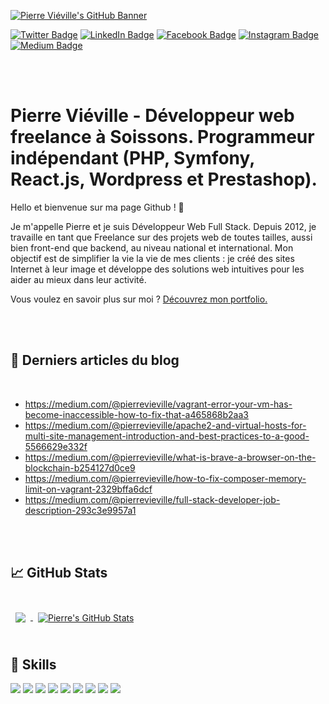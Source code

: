 [![Pierre Viéville's GitHub Banner](https://blog.pierrevieville.fr/wp-content/uploads/2022/01/pierrevieville.png)](https://www.pierrevieville.fr)

[![Twitter Badge](https://img.shields.io/badge/Twitter-Profile-informational?style=flat&logo=twitter&logoColor=white&color=1CA2F1)](https://twitter.com/pierrevieville)
[![LinkedIn Badge](https://img.shields.io/badge/LinkedIn-Profile-informational?style=flat&logo=linkedin&logoColor=white&color=0D76A8)](https://www.linkedin.com/in/pierrevieville/)
[![Facebook Badge](https://img.shields.io/badge/Facebook-Profile-informational?style=flat&logo=facebook&logoColor=white&color=3b5998)](https://www.facebook.com/pierrevieville.fr/)
[![Instagram Badge](https://img.shields.io/badge/Instagram-Profile-informational?style=flat&logo=instagram&logoColor=white&color=405de6)](https://www.instagram.com/pierrevieville.fr/)
[![Medium Badge](https://img.shields.io/badge/Medium-Profile-informational?style=flat&logo=medium&logoColor=white&color=000000)](https://medium.com/@pierrevieville)

<br>
<br>

# Pierre Viéville - Développeur web freelance à Soissons. Programmeur indépendant (PHP, Symfony, React.js, Wordpress et Prestashop).

Hello et bienvenue sur ma page Github ! 👋

Je m'appelle Pierre et je suis Développeur Web Full Stack. Depuis 2012, je travaille en tant que Freelance sur des projets web de toutes tailles, aussi bien front-end que backend, au niveau national et international. Mon objectif est de simplifier la vie la vie de mes clients : je créé des sites Internet à leur image et développe des solutions web intuitives pour les aider au mieux dans leur activité.

Vous voulez en savoir plus sur moi ? [Découvrez mon portfolio.](https://www.pierrevieville.fr/)

<br>
<br>

## 📝 Derniers articles du blog

<br>

<!-- BLOG-POST-LIST:START -->
* https://medium.com/@pierrevieville/vagrant-error-your-vm-has-become-inaccessible-how-to-fix-that-a465868b2aa3
* https://medium.com/@pierrevieville/apache2-and-virtual-hosts-for-multi-site-management-introduction-and-best-practices-to-a-good-5566629e332f
* https://medium.com/@pierrevieville/what-is-brave-a-browser-on-the-blockchain-b254127d0ce9
* https://medium.com/@pierrevieville/how-to-fix-composer-memory-limit-on-vagrant-2329bffa6dcf
* https://medium.com/@pierrevieville/full-stack-developer-job-description-293c3e9957a1
<!-- BLOG-POST-LIST:END -->

<br>
<br>

## &#x1f4c8; GitHub Stats

<br>

<a href="https://github.com/Immolare">
  <img align="center" style="margin:0.5rem" src="https://github-readme-stats.vercel.app/api/top-langs/?username=Immolare&hide=html,css&title_color=ffffff&text_color=c9cacc&icon_color=f3f3f3&bg_color=0d1117" />
</a>

<a href="https://github.com/Immolare">
  <img align="center" style="margin:0.5rem" src="https://github-readme-stats.vercel.app/api?username=Immolare&show_icons=true&line_height=27&count_private=true&title_color=ffffff&text_color=c9cacc&icon_color=f3f3f3&bg_color=0d1117" alt="Pierre's GitHub Stats" />
</a>

<br>
<br>

## 💼 Skills

![](https://img.shields.io/badge/PHP-777BB4?style=for-the-badge&logo=php&logoColor=white)
![](https://img.shields.io/badge/MySQL-00000F?style=for-the-badge&logo=mysql&logoColor=white)
![](https://img.shields.io/badge/React-20232A?style=for-the-badge&logo=react&logoColor=61DAFB)
![](https://img.shields.io/badge/React_Native-20232A?style=for-the-badge&logo=react&logoColor=61DAFB)
![](https://img.shields.io/badge/Redux-593D88?style=for-the-badge&logo=redux&logoColor=white)
![](https://img.shields.io/badge/JavaScript-323330?style=for-the-badge&logo=javascript&logoColor=F7DF1E)
![](https://img.shields.io/badge/HTML5-E34F26?style=for-the-badge&logo=html5&logoColor=white)
![](https://img.shields.io/badge/Sass-CC6699?style=for-the-badge&logo=sass&logoColor=white)
![](https://img.shields.io/badge/Bootstrap-563D7C?style=for-the-badge&logo=bootstrap&logoColor=white)
